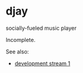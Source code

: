 # djay
socially-fueled music player

Incomplete.

See also:
- [development stream 1](https://youtu.be/ebB-h8Ser_w)

